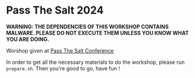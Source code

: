 # Pass The Salt 2024

**WARNING: THE DEPENDENCIES OF THIS WORKSHOP CONTAINS MALWARE. PLEASE DO NOT EXECUTE THEM UNLESS YOU KNOW WHAT YOU ARE DOING.**

Worshop given at [Pass The Salt Conference](https://2024.pass-the-salt.org/)

In order to get all the necessary materials to do the workshop, please run `prepare.sh`. Then you're good to go, have fun !
